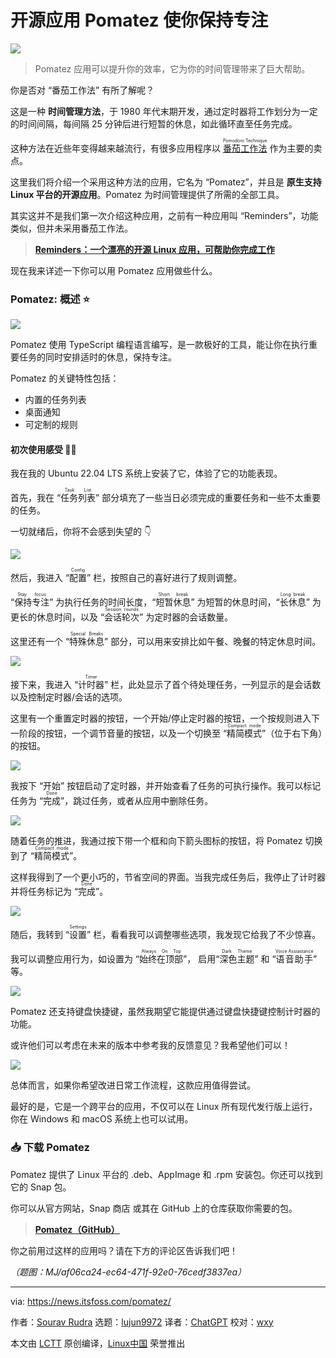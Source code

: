 [#]: subject: "This Open-Source App Helps You Stay Focused"
[#]: via: "https://news.itsfoss.com/pomatez/"
[#]: author: "Sourav Rudra https://news.itsfoss.com/author/sourav/"
[#]: collector: "lujun9972/lctt-scripts-1693450080"
[#]: translator: "ChatGPT"
[#]: reviewer: "wxy"
[#]: publisher: "wxy"
[#]: url: "https://linux.cn/article-16268-1.html"

开源应用 Pomatez 使你保持专注
======

![][0]

> Pomatez 应用可以提升你的效率，它为你的时间管理带来了巨大帮助。

你是否对 “番茄工作法” 有所了解呢？

这是一种 **时间管理方法**，于 1980 年代末期开发，通过定时器将工作划分为一定的时间间隔，每间隔 25 分钟后进行短暂的休息，如此循环直至任务完成。

这种方法在近些年变得越来越流行，有很多应用程序以 <ruby>[番茄工作法][1]<rt>Pomodoro Technique</rt></ruby> 作为主要的卖点。

这里我们将介绍一个采用这种方法的应用，它名为 “Pomatez”，并且是 **原生支持 Linux 平台的开源应用**。Pomatez 为时间管理提供了所需的全部工具。

其实这并不是我们第一次介绍这种应用，之前有一种应用叫 “Reminders”，功能类似，但并未采用番茄工作法。

> **[Reminders：一个漂亮的开源 Linux 应用，可帮助你完成工作][2]**

现在我来详述一下你可以用 Pomatez 应用做些什么。

### Pomatez: 概述 ⭐

![][4]

Pomatez 使用 TypeScript 编程语言编写，是一款极好的工具，能让你在执行重要任务的同时安排适时的休息，保持专注。

Pomatez 的关键特性包括：

  * 内置的任务列表
  * 桌面通知
  * 可定制的规则

#### 初次使用感受 👨‍💻

我在我的 Ubuntu 22.04 LTS 系统上安装了它，体验了它的功能表现。

首先，我在 “<ruby>任务列表<rt>Task List</rt></ruby>” 部分填充了一些当日必须完成的重要任务和一些不太重要的任务。

一切就绪后，你将不会感到失望的 👇

![][7]

然后，我进入 “<ruby>配置<rt>Config</rt></ruby>” 栏，按照自己的喜好进行了规则调整。

“<ruby>保持专注<rt>Stay focus</rt></ruby>” 为执行任务的时间长度，“<ruby>短暂休息<rt>Short break</rt></ruby>” 为短暂的休息时间，“<ruby>长休息<rt>Long break</rt></ruby>” 为更长的休息时间，以及 “<ruby>会话轮次<rt>Session rounds</rt></ruby>” 为定时器的会话数量。

这里还有一个 “<ruby>特殊休息<rt>Special Breaks</rt></ruby>” 部分，可以用来安排比如午餐、晚餐的特定休息时间。

![][9]

接下来，我进入 “<ruby>计时器<rt>Timer</rt></ruby>” 栏，此处显示了首个待处理任务，一列显示的是会话数以及控制定时器/会话的选项。

这里有一个重置定时器的按钮，一个开始/停止定时器的按钮，一个按规则进入下一阶段的按钮，一个调节音量的按钮，以及一个切换至 “<ruby>精简模式<rt>Compact mode</rt></ruby>”（位于右下角）的按钮。

![][10]

我按下 “开始” 按钮启动了定时器，并开始查看了任务的可执行操作。我可以标记任务为 “<ruby>完成<rt>Done</rt></ruby>”，跳过任务，或者从应用中删除任务。

![][11]

随着任务的推进，我通过按下带一个框和向下箭头图标的按钮，将 Pomatez 切换到了 “<ruby>精简模式<rt>Compact mode</rt></ruby>”。

这样我得到了一个更小巧的，节省空间的界面。当我完成任务后，我停止了计时器并将任务标记为 “<ruby>完成<rt>Done</rt></ruby>”。

![][12]

随后，我转到 “<ruby>设置<rt>Settings</rt></ruby>” 栏，看看我可以调整哪些选项，我发现它给我了不少惊喜。

我可以调整应用行为，如设置为 “<ruby>始终在顶部<rt>Always On Top</rt></ruby>”， 启用“<ruby>深色主题<rt>Dark Theme</rt></ruby>” 和 “<ruby>语音助手<rt>Voice Assiastance</rt></ruby>” 等。

![][13]

Pomatez 还支持键盘快捷键，虽然我期望它能提供通过键盘快捷键控制计时器的功能。

或许他们可以考虑在未来的版本中参考我的反馈意见？我希望他们可以！

![][14]

总体而言，如果你希望改进日常工作流程，这款应用值得尝试。

最好的是，它是一个跨平台的应用，不仅可以在 Linux 所有现代发行版上运行，你在 Windows 和 macOS 系统上也可以试用。

### 📥 下载 Pomatez

Pomatez 提供了 Linux 平台的 .deb、AppImage 和 .rpm 安装包。你还可以找到它的 Snap 包。

你可以从官方网站，Snap 商店 或其在 GitHub 上的仓库获取你需要的包。

> **[Pomatez（GitHub）][15]**

你之前用过这样的应用吗？请在下方的评论区告诉我们吧！

*（题图：MJ/af06ca24-ec64-471f-92e0-76cedf3837ea）*

--------------------------------------------------------------------------------

via: https://news.itsfoss.com/pomatez/

作者：[Sourav Rudra][a]
选题：[lujun9972][b]
译者：[ChatGPT](https://linux.cn/lctt/ChatGPT)
校对：[wxy](https://github.com/wxy)

本文由 [LCTT](https://github.com/LCTT/TranslateProject) 原创编译，[Linux中国](https://linux.cn/) 荣誉推出

[a]: https://news.itsfoss.com/author/sourav/
[b]: https://github.com/lujun9972
[1]: https://en.wikipedia.org/wiki/Pomodoro_Technique
[2]: https://linux.cn/article-15852-1.html
[3]: https://news.itsfoss.com/content/images/size/w256h256/2022/08/android-chrome-192x192.png
[4]: https://news.itsfoss.com/content/images/2023/09/Pomatez_1.png
[5]: https://www.typescriptlang.org/
[6]: https://news.itsfoss.com/ubuntu-22-04-release/
[7]: https://news.itsfoss.com/content/images/2023/09/Pomatez_2.png
[8]: https://giphy.com/gifs/cute-sloth-slothilda-26xoplW0VhLLByrAY
[9]: https://news.itsfoss.com/content/images/2023/09/Pomatez_3.png
[10]: https://news.itsfoss.com/content/images/2023/09/Pomatez_4.png
[11]: https://news.itsfoss.com/content/images/2023/09/Pomatez_5a.png
[12]: https://news.itsfoss.com/content/images/2023/10/Pomatez_5b.png
[13]: https://news.itsfoss.com/content/images/2023/09/Pomatez_6.png
[14]: https://news.itsfoss.com/content/images/2023/09/Pomatez_7.png
[15]: https://zidoro.github.io/pomatez/
[16]: https://snapcraft.io/pomatez
[17]: https://github.com/zidoro/pomatez/releases/tag/v1.3.0
[0]: https://img.linux.net.cn/data/attachment/album/202310/09/135249tc48b4ophxcbcxuz.jpg